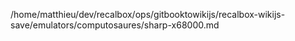 /home/matthieu/dev/recalbox/ops/gitbooktowikijs/recalbox-wikijs-save/emulators/computosaures/sharp-x68000.md